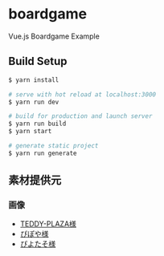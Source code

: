 # boardgame

Vue.js Boardgame Example

## Build Setup

``` bash
$ yarn install

# serve with hot reload at localhost:3000
$ yarn run dev

# build for production and launch server
$ yarn run build
$ yarn start

# generate static project
$ yarn run generate
```

## 素材提供元
### 画像
- [TEDDY-PLAZA様](http://teddy-plaza.sakura.ne.jp/)
- [ぴぽや様](http://blog.pipoya.net/)
- [ぴよたそ様](https://hiyokoyarou.com/about/)
